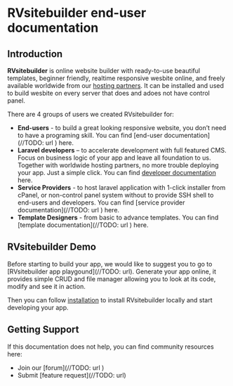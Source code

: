 # RVsitebuilder end-user documentation
## Introduction

**RVsitebuilder** is online website builder with ready-to-use beautiful templates, beginner friendly, realtime responsive wesbite online, and freely available worldwide from our [hosting partners](https://rvsitebuilder.com/hosting-partner/). It can be installed and used to build wesbite on every server that does and adoes not have control panel. 

There are 4 groups of users we created RVsitebuilder for: 

- **End-users** - to build a great looking responsive website, you don’t need to have a programing skill. You can find [end-user documentation](//TODO: url ) here.
- **Laravel developers** – to accelerate development with full featured CMS. Focus on business logic of your app and leave all foundation to us. Together with worldwide hosting partners, no more trouble deploying your app. Just a simple click. You can find [developer documentation](https://github.com/rvsitebuilder/developer-docs/tree/master/en) here. 
- **Service Providers** - to host laravel application with 1-click installer from cPanel, or non-control panel system without to provide SSH shell to end-users and developers. You can find [service provider documentation](//TODO: url ) here. 
- **Template Designers** - from basic to advance templates. You can find [template  documentation](//TODO: url ) here. 

## RVsitebuilder Demo 

Before starting to build your app, we would like to suggest you to go to [RVsitebuilder app playgound](//TODO: url). Generate your app online, it provides simple CRUD and file manager allowing you to look at its code, modify and see it in action. 

Then you can follow [installation](installation.md) to install RVsitebuilder locally and start developing your app.  

 
## Getting Support 

If this documentation does not help, you can find community resources here: 

- Join our [forum](//TODO: url )
- Submit [feature request](//TODO: url)
